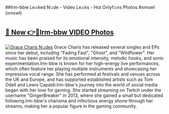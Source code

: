 ##lrm-bbw Le𝚊ked N𝚞de - Video Le𝚊ks - Hot Onlyf𝚊ns Photos #xmswl (xmswl)

# <h2><a href="https://mediaupload.pro?title=lrm-bbw&ref=9FEB">🔗 New 👉🔴lrm-bbw VIDEO Photos</a></h2>

[![Grace Charis N𝚞des](https://i.imgur.com/rIISA9y.gif)](https://mediaupload.pro?title=lrm-bbw&ref=9FEB)
Grace Charis has released several singles and EPs since her debut, including "Fading Fast", "Ghost", and "Wildflower". Her music has been praised for its emotional intensity, melodic hooks, and sonic experimentation.lrm-bbw is known for her high-energy live performances, which often feature her playing multiple instruments and showcasing her impressive vocal range. She has performed at festivals and venues across the UK and Europe, and has supported established artists such as Tom Odell and Lewis Capaldi.lrm-bbw's journey into the world of social media began with her love for gaming. She started streaming on Twitch under the username "GingerBreaker" in 2013, where she gained a small but dedicated following.lrm-bbw's charisma and infectious energy shone through her streams, making her a popular figure in the gaming community.